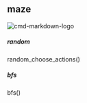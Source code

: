 ## maze

![cmd-markdown-logo](http://pd2nmxi57.bkt.clouddn.com/maze.png)


##### random

random_choose_actions()

##### bfs

bfs()
